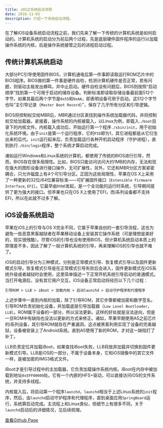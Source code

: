 ```yaml
---
title: iOS之系统启动流程
date: 2016-11-03
description: 介绍一下系统启动流程。
---
```


在了解iOS设备系统启动流程之前，我们先来了解一下传统的计算机系统是如何启动的。计算机系统的启动分为前后两个过程，先是底层硬件固件程序的运行以加载操作系统的内核，后是操作系统接管之后的进程启动过程。

## 传统计算机系统启动

大部分PC引导使用固件BIOS，计算机通电后第一件事即读取运行ROM芯片中的BIOS程序。BIOS做的第一件事是硬件自检，检测计算机硬件是否正常，若有问题，则驱动主板发出蜂鸣，并中止启动。硬件自检没有问题后，BIOS则按照“启动顺序”找到第一个可用于启动的储存设备。判断标准即读取存储设备最前面512个字节，如果其最后两个字节是`0x55`和`0xAA`，即表明设备可用于启动。这512个字节也叫“主引导记录（`Master Boot Record`）”，保存了几乎所有分区和引导逻辑。

BIOS将控制权交给MBR后，MBR通过分区表找到操作系统加载器代码，并将控制权交给加载器。紧接着，操作系统的内核被载入，以Linux为例，即载入`./boot`目录下的内核文件。内核载入成功后，开始运行第一个程序`./sbin/init`，用于初始化系统环境。由于`init`是第一个运行程序，它的`PID`即为1，其它进程都是从它衍生出来的后代。`init`运行起来后，负责加载运行各种开机启动程序（守护进程），直到执行`./bin/login`程序，整个系统才算启动完成。

诸如运行Windows和Linux系统的计算机，都使用了传统的BIOS进行引导，然而，BIOS存在很多局限性。比如，BIOS只能访问访问大约1MB的内存，无法和现在强大的图形设备进行接口操作，无可扩展性，另外，它还和MBR分区方案紧密耦合，只允许磁盘上有4个可引导分区。正因为这些局限性，苹果在OS X上采用了一种更新的32位/64位兼容标准——可扩展固件接口（`Extensible Firmware Interface`, `EFI`）。它最早由Intel发起，是一个全功能的运行时系统，引导期间提供了更为强大的接口。但苹果也只在OS X上使用了EFI，而i系列设备都不支持EFI，所以在此就不过多了解。

## iOS设备系统启动

苹果在iOS上的引导与OS X完全不同，它属于苹果自创的一套引导流程，这也为避免一些恶意黑客越狱者在苹果移动设备上安装其它操作系统（可是理想是美好的，现实很残酷）。尽管iOS的引导也没有使用BIOS，但计算机系统启动本质上的原理差不多，因此了解了一般计算机系统的引导，再来理解iOS的引导也就不难了。

iOS的启动引导分为三种模式，分别是正常模式引导、恢复模式引导以及固件更新模式引导。恢复模式引导是在正常模式引导失败后会进入，固件更新模式在iOS系统升级或者越狱时会使用，这里简单描述一下正常开机系统引导启动的普通模式。当打开电源后，没有其它用户交互，iOS设备正常启动将经历以下几个过程：

```text
引导ROM > LLB > iBoot > 加载内核 > 启动launchd > 启动守护程序和代理程序
```

上述步骤中一直到内核的加载，除了引导ROM，其它步骤都被加密和数字签名。引导ROM负责初始化设备，并加载底层引导加载器（`Low Level Bootloader`，`LLB`）。ROM属于设备的一部分，所以没法更新。这样的好处就是没法逆向，但是一旦ROM中有缺陷也没法以更新的方式来修正。诸如，苹果早期使用A5之前芯片的i系列设备，其引导ROM就存在严重漏洞，这点被黑客利用实现了设备的完美越狱，设备被安装上了Android系统。直到A5使用了新的ROM，才对这一缺陷打了补丁。

LLB负责定位并加载iBoot，如果查找iBoot失败，LLB将放弃加载并切换到固件更新模式引导。LLB是iOS的一部分，不属于设备本身，它和iOS镜像中的其它文件一样，是被加密的IMG3格式文件。

iBoot才是引导过程中的主加载器，它负责加载操作系统内核。iBoot在内存中被加载到地址`0x5FF00000`处。它有一个内嵌的HFS+驱动，可以直接访问iOS的文件系统，并支持多线程。

内核载入后，将启动第一个程序`launchd`，`launchd`相当于上述Linux系统的`init`程序，然后，由`launchd`启动守护程序和代理程序，直到桌面应用`SpringBoard`运行，系统算启动完成。主流程上和Linux类似，但细节上有很多不同，关于`launchd`启动后的详细情况，见后续梳理。


[查看Github Page](https://github.com/hncoder/hncoder.github.io/blob/master/_posts/2013-11-03-ios-boot-process.md)
